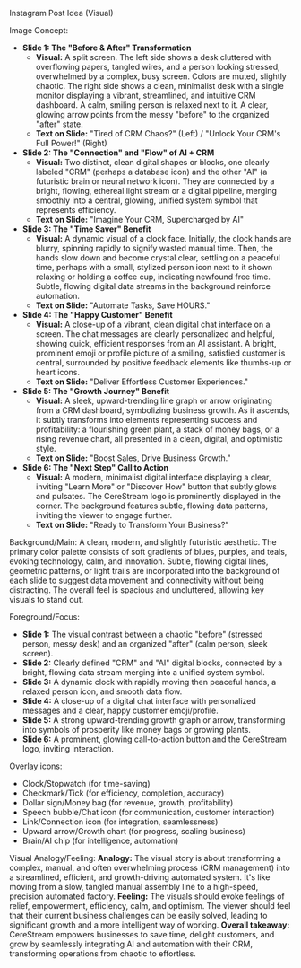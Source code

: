 Instagram Post Idea (Visual)

Image Concept:
*   **Slide 1: The "Before & After" Transformation**
    *   **Visual:** A split screen. The left side shows a desk cluttered with overflowing papers, tangled wires, and a person looking stressed, overwhelmed by a complex, busy screen. Colors are muted, slightly chaotic. The right side shows a clean, minimalist desk with a single monitor displaying a vibrant, streamlined, and intuitive CRM dashboard. A calm, smiling person is relaxed next to it. A clear, glowing arrow points from the messy "before" to the organized "after" state.
    *   **Text on Slide:** "Tired of CRM Chaos?" (Left) / "Unlock Your CRM's Full Power!" (Right)
*   **Slide 2: The "Connection" and "Flow" of AI + CRM**
    *   **Visual:** Two distinct, clean digital shapes or blocks, one clearly labeled "CRM" (perhaps a database icon) and the other "AI" (a futuristic brain or neural network icon). They are connected by a bright, flowing, ethereal light stream or a digital pipeline, merging smoothly into a central, glowing, unified system symbol that represents efficiency.
    *   **Text on Slide:** "Imagine Your CRM, Supercharged by AI"
*   **Slide 3: The "Time Saver" Benefit**
    *   **Visual:** A dynamic visual of a clock face. Initially, the clock hands are blurry, spinning rapidly to signify wasted manual time. Then, the hands slow down and become crystal clear, settling on a peaceful time, perhaps with a small, stylized person icon next to it shown relaxing or holding a coffee cup, indicating newfound free time. Subtle, flowing digital data streams in the background reinforce automation.
    *   **Text on Slide:** "Automate Tasks, Save HOURS."
*   **Slide 4: The "Happy Customer" Benefit**
    *   **Visual:** A close-up of a vibrant, clean digital chat interface on a screen. The chat messages are clearly personalized and helpful, showing quick, efficient responses from an AI assistant. A bright, prominent emoji or profile picture of a smiling, satisfied customer is central, surrounded by positive feedback elements like thumbs-up or heart icons.
    *   **Text on Slide:** "Deliver Effortless Customer Experiences."
*   **Slide 5: The "Growth Journey" Benefit**
    *   **Visual:** A sleek, upward-trending line graph or arrow originating from a CRM dashboard, symbolizing business growth. As it ascends, it subtly transforms into elements representing success and profitability: a flourishing green plant, a stack of money bags, or a rising revenue chart, all presented in a clean, digital, and optimistic style.
    *   **Text on Slide:** "Boost Sales, Drive Business Growth."
*   **Slide 6: The "Next Step" Call to Action**
    *   **Visual:** A modern, minimalist digital interface displaying a clear, inviting "Learn More" or "Discover How" button that subtly glows and pulsates. The CereStream logo is prominently displayed in the corner. The background features subtle, flowing data patterns, inviting the viewer to engage further.
    *   **Text on Slide:** "Ready to Transform Your Business?"

Background/Main:
A clean, modern, and slightly futuristic aesthetic. The primary color palette consists of soft gradients of blues, purples, and teals, evoking technology, calm, and innovation. Subtle, flowing digital lines, geometric patterns, or light trails are incorporated into the background of each slide to suggest data movement and connectivity without being distracting. The overall feel is spacious and uncluttered, allowing key visuals to stand out.

Foreground/Focus:
*   **Slide 1:** The visual contrast between a chaotic "before" (stressed person, messy desk) and an organized "after" (calm person, sleek screen).
*   **Slide 2:** Clearly defined "CRM" and "AI" digital blocks, connected by a bright, flowing data stream merging into a unified system symbol.
*   **Slide 3:** A dynamic clock with rapidly moving then peaceful hands, a relaxed person icon, and smooth data flow.
*   **Slide 4:** A close-up of a digital chat interface with personalized messages and a clear, happy customer emoji/profile.
*   **Slide 5:** A strong upward-trending growth graph or arrow, transforming into symbols of prosperity like money bags or growing plants.
*   **Slide 6:** A prominent, glowing call-to-action button and the CereStream logo, inviting interaction.

Overlay icons:
*   Clock/Stopwatch (for time-saving)
*   Checkmark/Tick (for efficiency, completion, accuracy)
*   Dollar sign/Money bag (for revenue, growth, profitability)
*   Speech bubble/Chat icon (for communication, customer interaction)
*   Link/Connection icon (for integration, seamlessness)
*   Upward arrow/Growth chart (for progress, scaling business)
*   Brain/AI chip (for intelligence, automation)

Visual Analogy/Feeling:
**Analogy:** The visual story is about transforming a complex, manual, and often overwhelming process (CRM management) into a streamlined, efficient, and growth-driving automated system. It's like moving from a slow, tangled manual assembly line to a high-speed, precision automated factory.
**Feeling:** The visuals should evoke feelings of relief, empowerment, efficiency, calm, and optimism. The viewer should feel that their current business challenges can be easily solved, leading to significant growth and a more intelligent way of working.
**Overall takeaway:** CereStream empowers businesses to save time, delight customers, and grow by seamlessly integrating AI and automation with their CRM, transforming operations from chaotic to effortless.